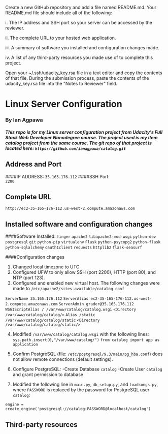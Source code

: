 Create a new GitHub repository and add a file named README.md.
Your README.md file should include all of the following:

i. The IP address and SSH port so your server can be accessed by the reviewer.

ii. The complete URL to your hosted web application.

iii. A summary of software you installed and configuration changes made.

iv. A list of any third-party resources you made use of to complete this project.

Open your ~/.ssh/udacity_key.rsa file in a text editor and copy the contents of that file.
During the submission process, paste the contents of the udacity_key.rsa file into the "Notes to Reviewer" field.
# Linux Server Configuration
### By Ian Agpawa
##### This repo is for my Linux server configuration project from Udacity's Full Stack Web Developer Nanodegree course.  The project used is my item catalog project from the same course.  The git repo of that project is located here: `https://github.com/ianagpawa/catalog.git`   


## Address and Port

####IP ADDRESS:
`35.165.176.112`
####SSH Port:   
`2200`

## Complete URL
```
http://ec2-35-165-176-112.us-west-2.compute.amazonaws.com
```


## Installed software and configuration changes

####Software Installed:
`finger`
`apache2`
`libapache2-mod-wsgi`
`python-dev`
`postgresql`
`git`
`python-pip`
`virtualenv`
`Flask`
`python-psycopg2`
`python-flask`
`python-sqlalchemy`
`oauth1client`
`requests`
`httplib2`
`flask-seasurf`

####Configuration changes
1. Changed local timezone to UTC
2. Configured UFW to only allow SSH (port 2200), HTTP (port 80), and NTP (port 123).
3. Configured and enabled new virtual host.  The following changes were made to `/etc/apache2/sites-available/catalog.conf `

`ServerName 35.165.176.112`
`ServerAlias ec2-35-165-176-112.us-west-2.compute.amazonaws.com`
`ServerAdmin grader@35.165.176.112`
`WSGIScriptAlias / /var/www/catalog/catalog.wsgi`
`<Directory /var/www/catalog/catalog/>`
`Alias /static /var/www/catalog/catalog/static`
`<Directory /var/www/catalog/catalog/static/>`

4. Modified `/var/www/catalog/catalog.wsgi` with the following lines:
`sys.path.insert(0,"/var/www/catalog/")`
`from catalog import app as application`

5. Confirm PostgreSQL (file: `/etc/postgresql/9.3/main/pg_hba.conf`) does not allow remote connections (default settings).

6. Configure PostgreSQL:
-Create Database `catalog`
-Create User `catalog` and grant permission to database

7. Modified the following line in `main.py`, `db_setup.py`, and `loadsongs.py`, where `PASSWORD` is replaced by the password for PostgreSQL user `catalog`:
```
engine = create_engine('postgresql://catalog:PASSWORD@localhost/catalog')
```


## Third-party resources
